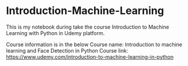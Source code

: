 # Introduction-Machine-Learning
This is my notebook during take the course Introduction to Machine Learning with Python in Udemy platform.

Course information is in the below
Course name: Introduction to machine learning and Face Detection in Python
Course link: https://www.udemy.com/introduction-to-machine-learning-in-python
